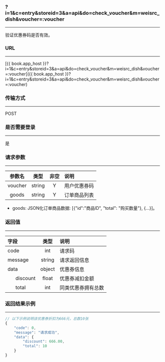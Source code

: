 ### ?i=1&c=entry&storeid=3&a=api&do=check_voucher&m=weisrc_dish&voucher=:voucher

---

验证优惠券码是否有效。

### URL

---

[{{ book.app_host }}?i=1&c=entry&storeid=3&a=api&do=check_voucher&m=weisrc_dish&voucher=:voucher]({{ book.app_host }}?i=1&c=entry&storeid=3&a=api&do=check_voucher&m=weisrc_dish&voucher=:voucher)

### 传输方式

---

POST

### 是否需要登录

---

是


### 请求参数

---

| 参数名 | 类型 | 非空 | 说明 |
| :---: | :---: | :---: | :--- |
| voucher | string | Y | 用户优惠券码 |
| goods | string | Y | 订单商品列表 |

- goods: JSON化订单商品数据: [{"id":"商品ID", "total": "购买数量"}, {...}]。


### 返回值

---

| 字段 | 类型 | 说明 |
| :--- | :---: | :--- |
| code | int | 请求码 |
| message | string | 请求返回信息 |
| data  | object | 优惠券信息 |
|&nbsp;&nbsp;&nbsp;&nbsp;&nbsp;&nbsp;discount | float | 优惠券减扣金额 |
|&nbsp;&nbsp;&nbsp;&nbsp;&nbsp;&nbsp;total | int | 同类优惠券拥有总数 |


### 返回结果示例

---

``` js
// 以下示例说明该优惠券折扣为666元，总数10张
{
    "code": 0,
    "message": "请求成功",
    "data": {
        "discount": 666.00,
        "total": 10
    }
}
```